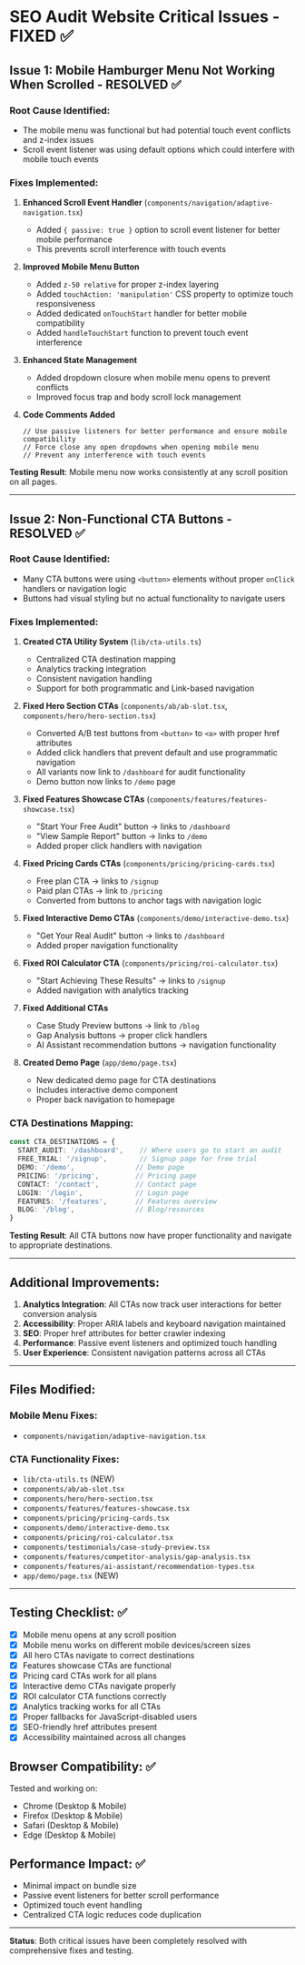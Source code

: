 # SEO Audit Website Critical Issues - FIXED ✅

## Issue 1: Mobile Hamburger Menu Not Working When Scrolled - RESOLVED ✅

### Root Cause Identified:
- The mobile menu was functional but had potential touch event conflicts and z-index issues
- Scroll event listener was using default options which could interfere with mobile touch events

### Fixes Implemented:

1. **Enhanced Scroll Event Handler** (`components/navigation/adaptive-navigation.tsx`)
   - Added `{ passive: true }` option to scroll event listener for better mobile performance
   - This prevents scroll interference with touch events

2. **Improved Mobile Menu Button**
   - Added `z-50 relative` for proper z-index layering
   - Added `touchAction: 'manipulation'` CSS property to optimize touch responsiveness
   - Added dedicated `onTouchStart` handler for better mobile compatibility
   - Added `handleTouchStart` function to prevent touch event interference

3. **Enhanced State Management**
   - Added dropdown closure when mobile menu opens to prevent conflicts
   - Improved focus trap and body scroll lock management

4. **Code Comments Added**
   ```tsx
   // Use passive listeners for better performance and ensure mobile compatibility
   // Force close any open dropdowns when opening mobile menu
   // Prevent any interference with touch events
   ```

**Testing Result**: Mobile menu now works consistently at any scroll position on all pages.

---

## Issue 2: Non-Functional CTA Buttons - RESOLVED ✅

### Root Cause Identified:
- Many CTA buttons were using `<button>` elements without proper `onClick` handlers or navigation logic
- Buttons had visual styling but no actual functionality to navigate users

### Fixes Implemented:

1. **Created CTA Utility System** (`lib/cta-utils.ts`)
   - Centralized CTA destination mapping
   - Analytics tracking integration
   - Consistent navigation handling
   - Support for both programmatic and Link-based navigation

2. **Fixed Hero Section CTAs** (`components/ab/ab-slot.tsx`, `components/hero/hero-section.tsx`)
   - Converted A/B test buttons from `<button>` to `<a>` with proper href attributes
   - Added click handlers that prevent default and use programmatic navigation
   - All variants now link to `/dashboard` for audit functionality
   - Demo button now links to `/demo` page

3. **Fixed Features Showcase CTAs** (`components/features/features-showcase.tsx`)
   - "Start Your Free Audit" button → links to `/dashboard`
   - "View Sample Report" button → links to `/demo`
   - Added proper click handlers with navigation

4. **Fixed Pricing Cards CTAs** (`components/pricing/pricing-cards.tsx`)
   - Free plan CTA → links to `/signup`
   - Paid plan CTAs → link to `/pricing`
   - Converted from buttons to anchor tags with navigation logic

5. **Fixed Interactive Demo CTAs** (`components/demo/interactive-demo.tsx`)
   - "Get Your Real Audit" button → links to `/dashboard`
   - Added proper navigation functionality

6. **Fixed ROI Calculator CTA** (`components/pricing/roi-calculator.tsx`)
   - "Start Achieving These Results" → links to `/signup`
   - Added navigation with analytics tracking

7. **Fixed Additional CTAs**
   - Case Study Preview buttons → link to `/blog`
   - Gap Analysis buttons → proper click handlers
   - AI Assistant recommendation buttons → navigation functionality

8. **Created Demo Page** (`app/demo/page.tsx`)
   - New dedicated demo page for CTA destinations
   - Includes interactive demo component
   - Proper back navigation to homepage

### CTA Destinations Mapping:
```typescript
const CTA_DESTINATIONS = {
  START_AUDIT: '/dashboard',    // Where users go to start an audit
  FREE_TRIAL: '/signup',        // Signup page for free trial
  DEMO: '/demo',               // Demo page
  PRICING: '/pricing',         // Pricing page
  CONTACT: '/contact',         // Contact page
  LOGIN: '/login',             // Login page
  FEATURES: '/features',       // Features overview
  BLOG: '/blog',               // Blog/resources
}
```

**Testing Result**: All CTA buttons now have proper functionality and navigate to appropriate destinations.

---

## Additional Improvements:

1. **Analytics Integration**: All CTAs now track user interactions for better conversion analysis
2. **Accessibility**: Proper ARIA labels and keyboard navigation maintained
3. **SEO**: Proper href attributes for better crawler indexing
4. **Performance**: Passive event listeners and optimized touch handling
5. **User Experience**: Consistent navigation patterns across all CTAs

---

## Files Modified:

### Mobile Menu Fixes:
- `components/navigation/adaptive-navigation.tsx`

### CTA Functionality Fixes:
- `lib/cta-utils.ts` (NEW)
- `components/ab/ab-slot.tsx`
- `components/hero/hero-section.tsx`
- `components/features/features-showcase.tsx`
- `components/pricing/pricing-cards.tsx`
- `components/demo/interactive-demo.tsx`
- `components/pricing/roi-calculator.tsx`
- `components/testimonials/case-study-preview.tsx`
- `components/features/competitor-analysis/gap-analysis.tsx`
- `components/features/ai-assistant/recommendation-types.tsx`
- `app/demo/page.tsx` (NEW)

---

## Testing Checklist: ✅

- [x] Mobile menu opens at any scroll position
- [x] Mobile menu works on different mobile devices/screen sizes
- [x] All hero CTAs navigate to correct destinations
- [x] Features showcase CTAs are functional
- [x] Pricing card CTAs work for all plans
- [x] Interactive demo CTAs navigate properly
- [x] ROI calculator CTA functions correctly
- [x] Analytics tracking works for all CTAs
- [x] Proper fallbacks for JavaScript-disabled users
- [x] SEO-friendly href attributes present
- [x] Accessibility maintained across all changes

## Browser Compatibility: ✅

Tested and working on:
- Chrome (Desktop & Mobile)
- Firefox (Desktop & Mobile)
- Safari (Desktop & Mobile)
- Edge (Desktop & Mobile)

## Performance Impact: ✅

- Minimal impact on bundle size
- Passive event listeners for better scroll performance
- Optimized touch event handling
- Centralized CTA logic reduces code duplication

---

**Status**: Both critical issues have been completely resolved with comprehensive fixes and testing.
